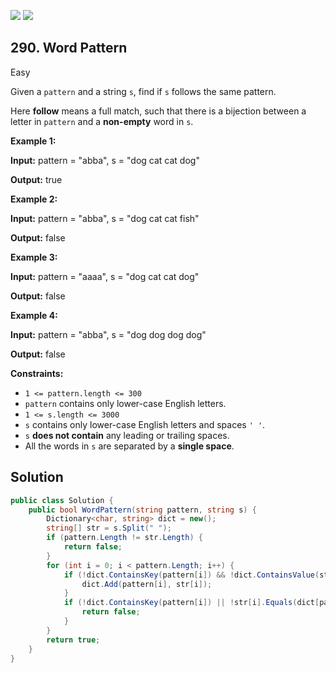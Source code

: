 [![](https://img.shields.io/github/stars/LeetCode-in-Net/LeetCode-in-Net?label=Stars&style=flat-square)](https://github.com/LeetCode-in-Net/LeetCode-in-Net)
[![](https://img.shields.io/github/forks/LeetCode-in-Net/LeetCode-in-Net?label=Fork%20me%20on%20GitHub%20&style=flat-square)](https://github.com/LeetCode-in-Net/LeetCode-in-Net/fork)

## 290\. Word Pattern

Easy

Given a `pattern` and a string `s`, find if `s` follows the same pattern.

Here **follow** means a full match, such that there is a bijection between a letter in `pattern` and a **non-empty** word in `s`.

**Example 1:**

**Input:** pattern = "abba", s = "dog cat cat dog"

**Output:** true 

**Example 2:**

**Input:** pattern = "abba", s = "dog cat cat fish"

**Output:** false 

**Example 3:**

**Input:** pattern = "aaaa", s = "dog cat cat dog"

**Output:** false 

**Example 4:**

**Input:** pattern = "abba", s = "dog dog dog dog"

**Output:** false 

**Constraints:**

*   `1 <= pattern.length <= 300`
*   `pattern` contains only lower-case English letters.
*   `1 <= s.length <= 3000`
*   `s` contains only lower-case English letters and spaces `' '`.
*   `s` **does not contain** any leading or trailing spaces.
*   All the words in `s` are separated by a **single space**.

## Solution

```csharp
public class Solution {
    public bool WordPattern(string pattern, string s) {
        Dictionary<char, string> dict = new();
        string[] str = s.Split(" ");
        if (pattern.Length != str.Length) {
            return false;
        }
        for (int i = 0; i < pattern.Length; i++) {
            if (!dict.ContainsKey(pattern[i]) && !dict.ContainsValue(str[i])) {
                dict.Add(pattern[i], str[i]);
            }
            if (!dict.ContainsKey(pattern[i]) || !str[i].Equals(dict[pattern[i]])) {
                return false;
            }
        }
        return true;
    }
}
```